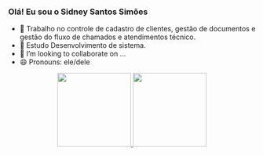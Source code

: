 ### Olá! Eu sou o Sidney Santos Simões

- 🔭 Trabalho no controle de cadastro de clientes, gestão de documentos e gestão do fluxo de chamados e atendimentos técnico.
- 🌱 Estudo Desenvolvimento de sistema.
- 👯 I’m looking to collaborate on ...
- 😄 Pronouns: ele/dele

<div align="center">
  <a href="https://github.com/Sidplayer">
  <img height="150em" src="https://github-readme-stats.vercel.app/api?username=Sidplayer&show_icons=true&theme=dracula&include_all_commits=true&count_private=true"/>
  <img height="150em" src="https://github-readme-stats.vercel.app/api/top-langs/?username=Sidplayer&layout=compact&langs_count=7&theme=dracula"/>
</div>

